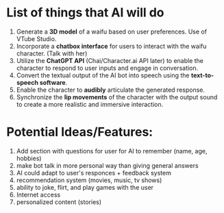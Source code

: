 # List of things that AI will do

1. Generate a **3D model** of a waifu based on user preferences. Use of VTube Studio.
2. Incorporate a **chatbox interface** for users to interact with the waifu character. (Talk with her)
3. Utilize the **ChatGPT API** (Chai/Character.ai API later) to enable the character to respond to user inputs and engage in conversation.
4. Convert the textual output of the AI bot into speech using the **text-to-speech software**.
5. Enable the character to **audibly** articulate the generated response.
6. Synchronize the **lip movements** of the character with the output sound to create a more realistic and immersive interaction.




# Potential Ideas/Features:
1. Add section with questions for user for AI to remember (name, age, hobbies)
2. make bot talk in more personal way than giving general answers
3. AI could adapt to user's responces + feedback system
4. recommendation system (movies, music, tv shows)
5. ability to joke, flirt, and play games with the user
6. Internet access
7. personalized content (stories)
